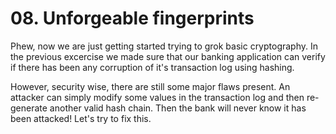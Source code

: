 # 08. Unforgeable fingerprints

Phew, now we are just getting started trying to grok basic cryptography.
In the previous excercise we made sure that our banking application can verify if there has been any corruption of it's transaction log using hashing.

However, security wise, there are still some major flaws present. An attacker can simply modify some values in the transaction log and then re-generate another valid hash chain. Then the bank will never know it has been attacked! Let's try to fix this.
